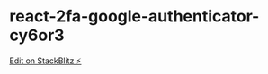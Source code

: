 # react-2fa-google-authenticator-cy6or3

[Edit on StackBlitz ⚡️](https://stackblitz.com/edit/react-2fa-google-authenticator-cy6or3)